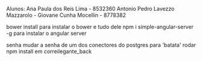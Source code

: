 Alunos:
	Ana Paula dos Reis Lima - 8532360
	Antonio Pedro Lavezzo Mazzarolo - 
	Giovane Cunha Mocellin - 8778382

bower install
para instalar o bower e tudo dele
npm i simple-angular-server -g
para instalar o angular server

senha
mudar a senha de um dos conectores do postgres para 'batata'
rodar npm install em correilegante_back

